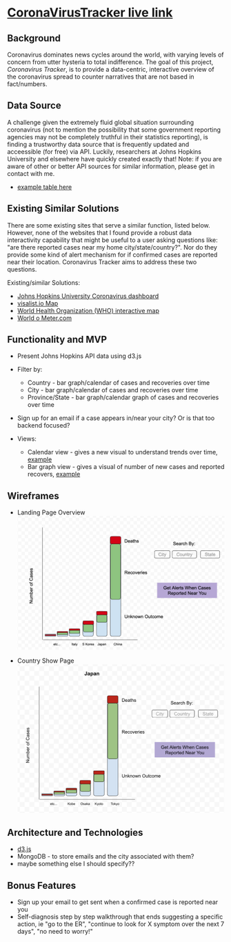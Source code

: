 # [CoronaVirusTracker live link](https://jcolla-holla.github.io/CoronaVirusTracker/)

## Background

Coronavirus dominates news cycles around the world, with varying levels of concern from utter hysteria to total indifference.  The goal of this project, *Coronavirus Tracker*, is to provide a data-centric, interactive overview of the coronavirus spread to counter narratives that are not based in fact/numbers.

## Data Source

A challenge given the extremely fluid global situation surrounding coronavirus (not to mention the possibility that some government reporting agencies may not be completely truthful in their statistics reporting), is finding a trustworthy data source that is frequently updated and acceessible (for free) via API.  Luckily, researchers at Johns Hopkins University and elsewhere have quickly created exactly that!  Note: if you are aware of other or better API sources for similar information, please get in contact with me.  

  * [example table here](https://github.com/CSSEGISandData/COVID-19/blob/master/csse_covid_19_data/csse_covid_19_daily_reports/02-25-2020.csv)


## Existing Similar Solutions

There are some existing sites that serve a similar function, listed below.  However, none of the websites that I found provide a robust data interactivity capability that might be useful to a user asking questions like: "are there reported cases near my home city/state/country?".  Nor do they provide some kind of alert mechanism for if confirmed cases are reported near their location.  Coronavirus Tracker aims to address these two questions.

Existing/similar Solutions:
  * [Johns Hopkins University Coronavirus dashboard](https://gisanddata.maps.arcgis.com/apps/opsdashboard/index.html#/bda7594740fd40299423467b48e9ecf6)
  * [visalist.io Map](https://visalist.io/emergency/coronavirus)
  * [World Health Organization (WHO) interactive map](https://experience.arcgis.com/experience/685d0ace521648f8a5beeeee1b9125cd)
  * [World o Meter.com](https://www.worldometers.info/coronavirus/)
  
  
 ## Functionality and MVP
   * Present Johns Hopkins API data using d3.js
     
   * Filter by:
     * Country - bar graph/calendar of cases and recoveries over time
     * City - bar graph/calendar of cases and recoveries over time
     * Province/State - bar graph/calendar graph of cases and recoveries over time
     
   * Sign up for an email if a case appears in/near your city?  Or is that too backend focused?
     
   * Views:
     * Calendar view - gives a new visual to understand trends over time, [example](https://observablehq.com/@d3/calendar-view) 
     * Bar graph view - gives a visual of number of new cases and reported recovers, [example](https://observablehq.com/@mbostock/u-s-population-by-age-1850-2000)
     
   
 ## Wireframes
 
   * Landing Page Overview
 ![](mockups/Landing%20Overview.png)
 
   * Country Show Page
 ![](mockups/Country%20Show%20Page.png)
 
 ## Architecture and Technologies
   * [d3.js](https://github.com/d3/d3/wiki)
   * MongoDB - to store emails and the city associated with them?
   * maybe something else I should specify??
 
 
 ## Bonus Features
  * Sign up your email to get sent when a confirmed case is reported near you
  * Self-diagnosis step by step walkthrough that ends suggesting a specific action, ie "go to the ER", "continue to look for X symptom over the next 7 days", "no need to worry!"
 
 
